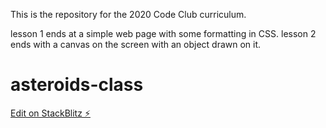This is the repository for the 2020 Code Club curriculum.

lesson 1 ends at a simple web page with some formatting in CSS.
lesson 2 ends with a canvas on the screen with an object drawn on it.


# asteroids-class

[Edit on StackBlitz ⚡️](https://stackblitz.com/edit/asteroids-class)

